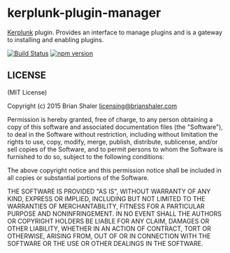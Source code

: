 # kerplunk-plugin-manager

[Kerplunk](https://github.com/brianshaler/kerplunk) plugin. Provides an interface to manage plugins and is a gateway to installing and enabling plugins.

[![Build Status](https://travis-ci.org/brianshaler/kerplunk-plugin-manager.svg)](https://travis-ci.org/brianshaler/kerplunk-plugin-manager)
[![npm version](https://img.shields.io/npm/v/kerplunk-plugin-manager.svg)](https://www.npmjs.com/package/kerplunk-plugin-manager)

## LICENSE

(MIT License)

Copyright (c) 2015 Brian Shaler <licensing@brianshaler.com>

Permission is hereby granted, free of charge, to any person obtaining
a copy of this software and associated documentation files (the
"Software"), to deal in the Software without restriction, including
without limitation the rights to use, copy, modify, merge, publish,
distribute, sublicense, and/or sell copies of the Software, and to
permit persons to whom the Software is furnished to do so, subject to
the following conditions:

The above copyright notice and this permission notice shall be
included in all copies or substantial portions of the Software.

THE SOFTWARE IS PROVIDED "AS IS", WITHOUT WARRANTY OF ANY KIND,
EXPRESS OR IMPLIED, INCLUDING BUT NOT LIMITED TO THE WARRANTIES OF
MERCHANTABILITY, FITNESS FOR A PARTICULAR PURPOSE AND
NONINFRINGEMENT. IN NO EVENT SHALL THE AUTHORS OR COPYRIGHT HOLDERS BE
LIABLE FOR ANY CLAIM, DAMAGES OR OTHER LIABILITY, WHETHER IN AN ACTION
OF CONTRACT, TORT OR OTHERWISE, ARISING FROM, OUT OF OR IN CONNECTION
WITH THE SOFTWARE OR THE USE OR OTHER DEALINGS IN THE SOFTWARE.